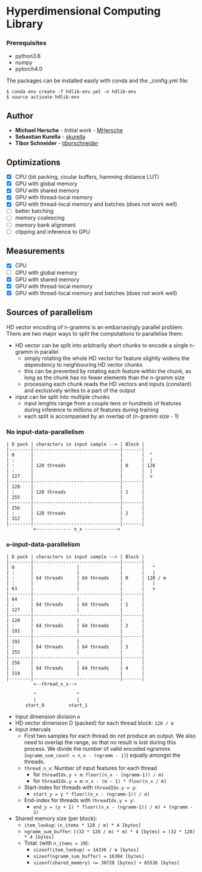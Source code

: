# Hyperdimensional Computing Library

### Prerequisites

- python3.6
- numpy
- pytorch4.0

The packages can be installed easily with conda and the _config.yml file: 
```
$ conda env create -f hdlib-env.yml -n hdlib-env
$ source activate hdlib-env 
```


## Author

* **Michael Hersche** - *Initial work* - [MHersche](https://github.com/MHersche)
* **Sebastian Kurella** - [skurella](https://github.com/skurella)
* **Tibor Schneider** - [tiborschneider](https://github.com/tiborschneider)

## Optimizations

- [x] CPU (bit packing, cicular buffers, hamming distance LUT)
- [x] GPU with global memory
- [x] GPU with shared memory
- [x] GPU with thread-local memory
- [x] GPU with thread-local memory and batches (does not work well)
- [ ] better batching
- [ ] memory coalescing
- [ ] memory bank alignment
- [ ] clipping and inference to GPU

## Measurements

- [x] CPU
- [ ] GPU with global memory
- [x] GPU with shared memory
- [x] GPU with thread-local memory
- [x] GPU with thread-local memory and batches (does not work well)

## Sources of parallelism

HD vector encoding of n-gramms is an embarrasingly parallel problem. There are two major ways to split the computations to parallelise them:
* HD vector can be split into arbitrarily short chunks to encode a single n-gramm in parallel
    * simply rotating the whole HD vector for feature slightly widens the dependency to neighbouring HD vector chunks
    * this can be prevented by rotating each feature within the chunk, as long as the chunk has no fewer elements than the n-gramm size
    * processing each chunk reads the HD vectors and inputs (constant) and exclusively writes to a part of the output
* input can be split into multiple chunks
    * input lenghts range from a couple tens or hundreds of features during inference to millions of features during training
    * each split is accompanied by an overlap of (n-gramm size - 1)

### No input-data-parallelism

```
| D pack | characters in input sample --> | Block |
|--------|--------------------------------|-------|
| 0      |                                |       |  ^
| :      |                                |       |  |
| :      | 128 threads                    | 0     | 128
| :      |                                |       |  |
| 127    |                                |       |  v
|--------|--------------------------------|-------|
| 128    |                                |       |
| :      | 128 threads                    | 1     |
| 255    |                                |       |
|--------|--------------------------------|-------|
| 256    |                                |       |
| :      | 128 threads                    | 2     |
| 312    |                                |       |
|--------|--------------------------------|-------|
          <------------- n_x ------------>
```

### `m`-input-data-parallelism

```
| D pack | characters in input sample --> | Block |
|--------|--------------------------------|-------|
| 0      |                |               |       |   ^
| :      |                |               |       |   |
| :      | 64 threads     | 64 threads    | 0     | 128 / m
| :      |                |               |       |   |
| 63     |                |               |       |   v
|--------|--------------------------------|-------|
| 64     |                |               |       |
| :      | 64 threads     | 64 threads    | 1     |
| 127    |                |               |       |
|--------|--------------------------------|-------|
| 128    |                |               |       |
| :      | 64 threads     | 64 threads    | 2     |
| 191    |                |               |       |
|--------|--------------------------------|-------|
| 192    |                |               |       |
| :      | 64 threads     | 64 threads    | 3     |
| 255    |                |               |       |
|--------|--------------------------------|-------|
| 256    |                |               |       |
| :      | 64 threads     | 64 threads    | 4     |
| 319    |                |               |       |
|--------|--------------------------------|-------|
          <--thread_n_x-->

          ^               ^
          |               |
       start_0         start_1
```

- Input dimension division `m`
- HD vector dimension D (packed) for each thread block: `128 / m`
- Input intervals
  - First two samples for each thread do not produce an output.
    We also need to overlap the range, so that no result is lost during this process.
    We divide the number of valid encoded ngramms (`ngramm_sum_count = n_x - (ngramm - 1)`) equally amongst the threads.
  - `thread_n_x`: Number of input features for each thread
    - for `threadIdx.y < m`: `floor((n_x - (ngramm-1)) / m)`
    - for `threadIdx.y = m`: `n_x - (m - 1) * floor(n_x / m)`
  - Start-index for threads with `threadIdx.y = y`:
    - `start_y = y * floor((n_x - (ngramm-1)) / m)`
  - End-index for threads with `threadIdx.y = y`:
    - `end_y = (y + 1) * floor((n_x - (ngramm-1)) / m) + (ngramm - 2)`
- Shared memory size (per block):
  - `item_lookup`: `(n_items * 128 / m) * 4 [bytes]`
  - `ngramm_sum_buffer`: `((32 * 128 / m) * m) * 4 [bytes] = (32 * 128) * 4 [bytes] `
  - Total: (with `n_items = 29`):
    - `sizeof(item_lookup) = 14336 / m [bytes]`
    - `sizeof(ngramm_sum_buffer) = 16384 [bytes]`
    - `sizeof(shared_memory) <= 30720 [bytes] < 65536 [bytes]`

